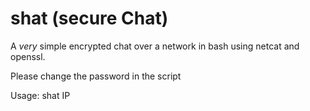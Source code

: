 # shat (secure Chat)
A *very* simple encrypted chat over a network in bash using netcat and openssl.

Please change the password in the script

Usage: shat IP
